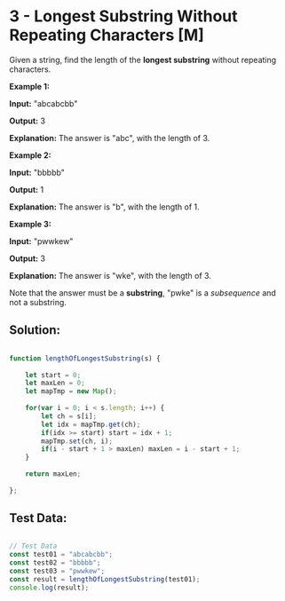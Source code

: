 # **3 - Longest Substring Without Repeating Characters [M]**

Given a string, find the length of the **longest substring** without repeating
characters.

**Example 1:**

**Input:** "abcabcbb"

**Output:** 3

**Explanation:** The answer is "abc", with the length of 3.

**Example 2:**

**Input:** "bbbbb"

**Output:** 1

**Explanation:** The answer is "b", with the length of 1.

**Example 3:**

**Input:** "pwwkew"

**Output:** 3

**Explanation:** The answer is "wke", with the length of 3.

Note that the answer must be a **substring**, "pwke" is a *subsequence* and not
a substring.


## **Solution:**

```JavaScript

function lengthOfLongestSubstring(s) {
    
    let start = 0;
    let maxLen = 0;
    let mapTmp = new Map();
  
    for(var i = 0; i < s.length; i++) {
        let ch = s[i];
        let idx = mapTmp.get(ch);
        if(idx >= start) start = idx + 1;
        mapTmp.set(ch, i);
        if(i - start + 1 > maxLen) maxLen = i - start + 1;
    }
  
    return maxLen;
    
};

```


## **Test Data:**

```JavaScript

// Test Data
const test01 = "abcabcbb";
const test02 = "bbbbb";
const test03 = "pwwkew";
const result = lengthOfLongestSubstring(test01);
console.log(result);

```